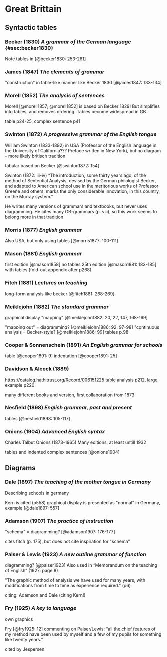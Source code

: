 # Great Brittain

## Syntactic tables

### Becker (1830) *A grammar of the German language* {#sec:becker1830}

Note tables in [@becker1830: 253-261]

### James (1847) *The elements of grammar*

"construction" in table-like manner like Becker 1830 [@james1847: 133-134]

### Morell (1852) *The analysis of sentences*

Morell [@morell1857; @morell1852] is based on Becker 1829! But simplifies into tables, and removes ordering. Tables become widespread in GB

table p24-25, complex sentence p41

### Swinton (1872) *A progressive grammar of the English tongue*

William Swinton (1833-1892) in USA (Professor of the English language in the University of California??? Preface written in New York), but no diagram - more likely britisch tradition

tabular based on Becker [@swinton1872: 154]

Swinton (1872: iii-iv) “The introduction, some thirty years ago, of the method of Sentential Analysis, devised by the German philologist Becker, and adapted to American school use in the meritorious works of Professor Greene and others, marks the only considerable innovation, in this country, on the Murray system.”

He writes many versions of grammars and textbooks, but never uses diagramming. He cites many GB-grammars (p. viii), so this work seems to belong more in that tradition

### Morris (1877) *English grammar*

Also USA, but only using tables [@morris1877: 100-111]

### Mason (1881) *English grammar*

first edition [@mason1858] no tables
25th edition [@mason1881: 183-185] with tables (fold-out appendix after p268)

### Fitch (1881) *Lectures on teaching*

long-form analysis like becker [@fitch1881: 268-269]

### Meiklejohn (1882) *The standard grammar*

graphical display "mapping" [@meiklejohn1882: 20, 22, 147, 168-169]

"mapping out" = diagramming? [@meiklejohn1886: 92, 97-98]
"continuous analysis = Becker-style? [@meiklejohn1886: 99]
tables p.98

### Cooper & Sonnenschein (1891) *An English grammar for schools*

table [@cooper1891: 9]
indentation [@cooper1891: 25]

### Davidson & Alcock (1889)

https://catalog.hathitrust.org/Record/006151225
table analysis p212, large example p220

many different books and version, first collaboration from 1873

### Nesfield (1898) *English grammar, past and present*

tables [@nesfield1898: 105-117]

### Onions (1904) *Advanced English syntax*

Charles Talbut Onions (1873-1965) Many editions, at least untill 1932

tables and indented complex sentences [@onions1904]

## Diagrams

### Dale (1897) *The teaching of the mother tongue in Germany*

Describing schools in germany

Kern is cited (p558) graphical display is presented as "normal" in Germany, example [@dale1897: 557]

### Adamson (1907) *The practice of instruction*

"schema" = diagramming? [@adamson1907: 176-177]

cites fitch (p. 175), but does not cite inspiration for "schema"

### Palser & Lewis (1923) *A new outline grammar of function*

diagramming? [@palser1923] Also used in “Memorandum on the teaching of English” (1927: page 8)

"The graphic method of analysis we have used for many years, with modifications from time to time as experience required." (p6)

citing: Adamson and Dale (citing Kern!)

### Fry (1925) *A key to language*

own graphics

Fry [@fry1925: 12] commenting on Palser/Lewis: “all the chief features of my method have been used by myself and a few of my pupils for something like twenty years.”

cited by Jespersen